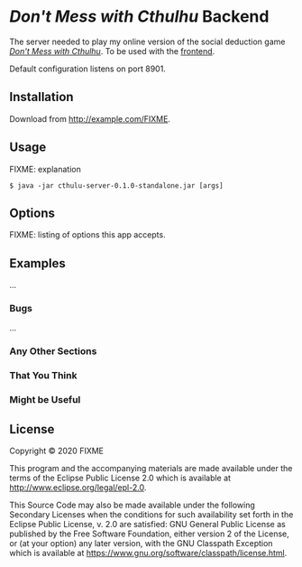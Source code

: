 # *Don't Mess with Cthulhu* Backend

The server needed to play my online version of the social deduction game *[Don't Mess with Cthulhu](https://www.boardgamegeek.com/boardgame/253786/dont-mess-cthulhu-deluxe)*.
To be used with the [frontend](https://github.com/MiggL/cthulhu-client).

Default configuration listens on port 8901.

## Installation

Download from http://example.com/FIXME.

## Usage

FIXME: explanation

    $ java -jar cthulu-server-0.1.0-standalone.jar [args]

## Options

FIXME: listing of options this app accepts.

## Examples

...

### Bugs

...

### Any Other Sections
### That You Think
### Might be Useful

## License

Copyright © 2020 FIXME

This program and the accompanying materials are made available under the
terms of the Eclipse Public License 2.0 which is available at
http://www.eclipse.org/legal/epl-2.0.

This Source Code may also be made available under the following Secondary
Licenses when the conditions for such availability set forth in the Eclipse
Public License, v. 2.0 are satisfied: GNU General Public License as published by
the Free Software Foundation, either version 2 of the License, or (at your
option) any later version, with the GNU Classpath Exception which is available
at https://www.gnu.org/software/classpath/license.html.
